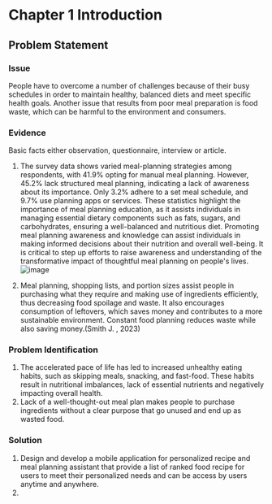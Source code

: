 # Chapter 1 Introduction

## Problem Statement

### Issue
People have to overcome a number of challenges because of their busy schedules in order to maintain healthy, balanced diets and meet specific health goals. Another issue that results from poor meal preparation is food waste, which can be harmful to the environment and consumers.

### Evidence
Basic facts either observation, questionnaire, interview or article. 

1. The survey data shows varied meal-planning strategies among respondents, with 41.9% opting for manual meal planning. However, 45.2% lack structured meal planning, indicating a lack of awareness about its 
importance. Only 3.2% adhere to a set meal schedule, and 9.7% use planning apps or services. These statistics highlight the importance of meal planning education, as it assists individuals in managing 
essential dietary components such as fats, sugars, and carbohydrates, ensuring a well-balanced and nutritious diet. Promoting meal planning awareness and knowledge can assist individuals in making informed 
decisions about their nutrition and overall well-being. It is critical to step up efforts to raise awareness and understanding of the transformative impact of thoughtful meal planning on people's lives.
![image](https://github.com/addff/2310-CSP600/assets/148511387/baf4062b-5c11-4c41-9493-ea10fa78595f)

2. Meal planning, shopping lists, and portion sizes assist people in purchasing what they require and making use of ingredients efficiently, thus decreasing food spoilage and waste. It also encourages consumption of leftovers, which saves money and contributes to a more sustainable environment. Constant food planning reduces waste while also saving money.(Smith J. , 2023)


### Problem Identification
1. The accelerated pace of life has led to increased unhealthy eating habits, such as skipping meals, snacking, and fast-food. These habits result in nutritional imbalances, lack of essential nutrients and 
   negatively impacting overall health.
2. Lack of a well-thought-out meal plan makes people to purchase ingredients without a clear purpose that go unused and end up as wasted food.

### Solution 
1. Design and develop a mobile application for personalized recipe and meal planning assistant that provide a list of ranked food recipe for users to meet their 
   personalized needs and can be access by users anytime and anywhere.
2. 

